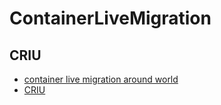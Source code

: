 # ContainerLiveMigration

## CRIU 
  - [container live migration around world](https://rhelblog.redhat.com/2017/10/12/container-migration-around-the-world/)
  - [CRIU](https://criu.org/Main_Page)
